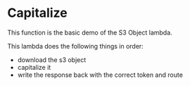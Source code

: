 # Capitalize

This function is the basic demo of the S3 Object lambda.

This lambda does the following things in order:
- download the s3 object
- capitalize it
- write the response back with the correct token and route